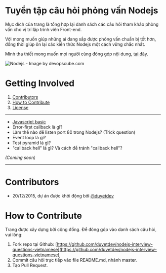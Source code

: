 # Tuyển tập câu hỏi phỏng vấn Nodejs 

Mục đích của trang là tổng hợp lại danh sách các câu hỏi tham khảo phỏng vấn cho vị trí lập trình viên Front-end.

Với mong muốn giúp những ai đang sắp được phỏng vấn chuẩn bị tốt hơn, 
đồng thời giúp ôn lại các kiến thức Nodejs một cách vững chắc nhất.

Mình tha thiết mong muốn mọi người cùng đóng góp nội dung, [tại đây](#how-to-contribute).

![Nodejs - Image by devopscube.com](http://i.imgur.com/y6YsUGi.png)

# Getting Involved

1. [Contributors](#contributors)
2. [How to Contribute](#how-to-contribute)
3. [License](https://github.com/duyetdev/nodejs-interview-questions-vietnamese/blob/master/LICENSE)

------------------------------------------
* [Javascript basic](https://github.com/duyetdev/vietnamese-frontend-interview-questions#h%E1%BB%8Fi-v%E1%BB%81-javascript)
* Error-first callback là gì?
* Làm thế nào để listen port 80 trong Nodejs? (Trick question)
* Event loop là gì?
* Test pyramid là gì?
* "callback hell" là gì? Và cách để tránh "callback hell"?

*(Coming soon)*

------------------------------------------

# Contributors
* 20/12/2015, dự án được khởi động bởi [@duyetdev](https://github.com/duyetdev)

# How to Contribute
Trang được xây dựng bởi cộng đồng. Để đóng góp vào danh sách câu hỏi, vui lòng: 

1. Fork repo tại Github: [https://github.com/duyetdev/nodejs-interview-questions-vietnamese](https://github.com/duyetdev/nodejs-interview-questions-vietnamese)
2. Commit câu hỏi trực tiếp vào file README.md, nhánh master.
3. Tạo Pull Request.
